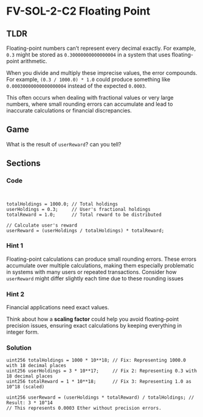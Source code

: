 # FV-SOL-2-C2 Floating Point

## TLDR

Floating-point numbers can’t represent every decimal exactly. For example, `0.3` might be stored as `0.30000000000000004` in a system that uses floating-point arithmetic.

When you divide and multiply these imprecise values, the error compounds. For example, `(0.3 / 1000.0) * 1.0` could produce something like `0.00030000000000000004` instead of the expected `0.0003`.

This often occurs when dealing with fractional values or very large numbers, where small rounding errors can accumulate and lead to inaccurate calculations or financial discrepancies.

## Game

What is the result of `userReward`? can you tell?

## Sections
### Code
```solidity


totalHoldings = 1000.0; // Total holdings
userHoldings = 0.3;     // User's fractional holdings
totalReward = 1.0;      // Total reward to be distributed

// Calculate user's reward
userReward = (userHoldings / totalHoldings) * totalReward; 
```


### Hint 1
Floating-point calculations can produce small rounding errors. These errors accumulate over multiple calculations, making them especially problematic in systems with many users or repeated transactions. Consider how `userReward` might differ slightly each time due to these rounding issues


### Hint 2
Financial applications need exact values.

Think about how a **scaling factor** could help you avoid floating-point precision issues, ensuring exact calculations by keeping everything in integer form.


### Solution
```solidity
uint256 totalHoldings = 1000 * 10**18; // Fix: Representing 1000.0 with 18 decimal places
uint256 userHoldings = 3 * 10**17;     // Fix 2: Representing 0.3 with 18 decimal places
uint256 totalReward = 1 * 10**18;      // Fix 3: Representing 1.0 as 10^18 (scaled)

uint256 userReward = (userHoldings * totalReward) / totalHoldings; // Result: 3 * 10^14
// This represents 0.0003 Ether without precision errors.
```


